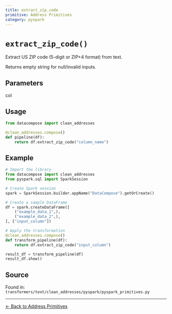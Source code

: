 ```yaml
---
title: extract_zip_code
primitive: Address Primitives
category: pyspark
---
```


# `extract_zip_code()`

Extract US ZIP code (5-digit or ZIP+4 format) from text.

Returns empty string for null/invalid inputs.

## Parameters

col

## Usage

```python
from datacompose import clean_addresses

@clean_addresses.compose()
def pipeline(df):
    return df.extract_zip_code("column_name")
```

## Example

```python
# Import the library
from datacompose import clean_addresses
from pyspark.sql import SparkSession

# Create Spark session
spark = SparkSession.builder.appName("DataCompose").getOrCreate()

# Create a sample DataFrame
df = spark.createDataFrame([
    ("example_data_1",),
    ("example_data_2",),
], ["input_column"])

# Apply the transformation
@clean_addresses.compose()
def transform_pipeline(df):
    return df.extract_zip_code("input_column")

result_df = transform_pipeline(df)
result_df.show()
```

## Source

Found in: `transformers/text/clean_addresses/pyspark/pyspark_primitives.py`

---
[← Back to Address Primitives](/primitives/addresses)
